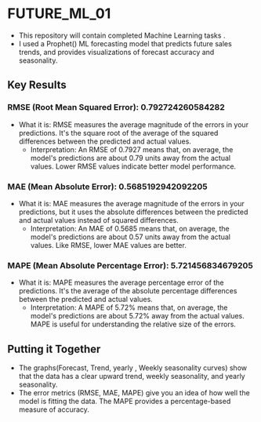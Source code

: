# FUTURE_ML_01
- This repository will contain completed Machine Learning tasks  .
- I used a Prophet() ML forecasting model that predicts future sales trends, and provides 
   visualizations of forecast accuracy and seasonality.

## Key Results
### RMSE (Root Mean Squared Error): 0.792724260584282

- What it is: RMSE measures the average magnitude of the errors in your predictions. It's the square root of the average of the squared differences between the predicted and actual values.
  - Interpretation: An RMSE of 0.7927 means that, on average, the model's predictions are about 0.79 units away from the actual values. Lower RMSE values indicate better model performance.
    
### MAE (Mean Absolute Error): 0.5685192942092205

- What it is: MAE measures the average magnitude of the errors in your predictions, but it uses the absolute differences between the predicted and actual values instead of squared differences.
  - Interpretation: An MAE of 0.5685 means that, on average, the model's predictions are about 0.57 units away from the actual values. Like RMSE, lower MAE values are better.
  
### MAPE (Mean Absolute Percentage Error): 5.721456834679205

- What it is: MAPE measures the average percentage error of the predictions. It's the average of the absolute percentage differences between the predicted and actual values.
  - Interpretation: A MAPE of 5.72% means that, on average, the model's predictions are about 5.72% away from the actual values. MAPE is useful for understanding the relative size of the errors.

## Putting it Together

- The graphs(Forecast, Trend, yearly , Weekly seasonality curves) show that the data has a clear upward trend, weekly seasonality, and yearly seasonality.
- The error metrics (RMSE, MAE, MAPE) give you an idea of how well the model is fitting the data. The MAPE provides a percentage-based measure of accuracy.
